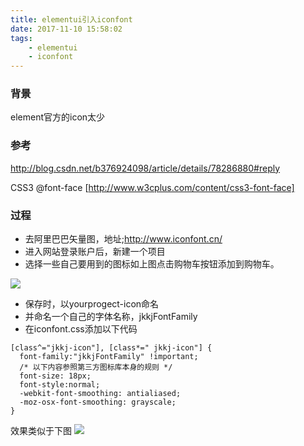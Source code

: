 ```yaml
---
title: elementui引入iconfont
date: 2017-11-10 15:58:02
tags:
    - elementui
    - iconfont
---
```



### 背景

element官方的icon太少

### 参考

http://blog.csdn.net/b376924098/article/details/78286880#reply

CSS3 @font-face [http://www.w3cplus.com/content/css3-font-face]

### 过程

 - 去阿里巴巴矢量图，地址;http://www.iconfont.cn/
 - 进入网站登录账户后，新建一个项目
 - 选择一些自己要用到的图标如上图点击购物车按钮添加到购物车。


 <img src="http://img.blog.csdn.net/20171019170321456?watermark/2/text/aHR0cDovL2Jsb2cuY3Nkbi5uZXQvYjM3NjkyNDA5OA==/font/5a6L5L2T/fontsize/400/fill/I0JBQkFCMA==/dissolve/70/gravity/Center">

 - 保存时，以yourprogect-icon命名
 - 并命名一个自己的字体名称，jkkjFontFamily
 - 在iconfont.css添加以下代码
```
[class^="jkkj-icon"], [class*=" jkkj-icon"] {
  font-family:"jkkjFontFamily" !important;
  /* 以下内容参照第三方图标库本身的规则 */
  font-size: 18px;
  font-style:normal;
  -webkit-font-smoothing: antialiased;
  -moz-osx-font-smoothing: grayscale;
}
```
效果类似于下图
<img src="http://img.blog.csdn.net/20171019171813100?watermark/2/text/aHR0cDovL2Jsb2cuY3Nkbi5uZXQvYjM3NjkyNDA5OA==/font/5a6L5L2T/fontsize/400/fill/I0JBQkFCMA==/dissolve/70/gravity/Center">